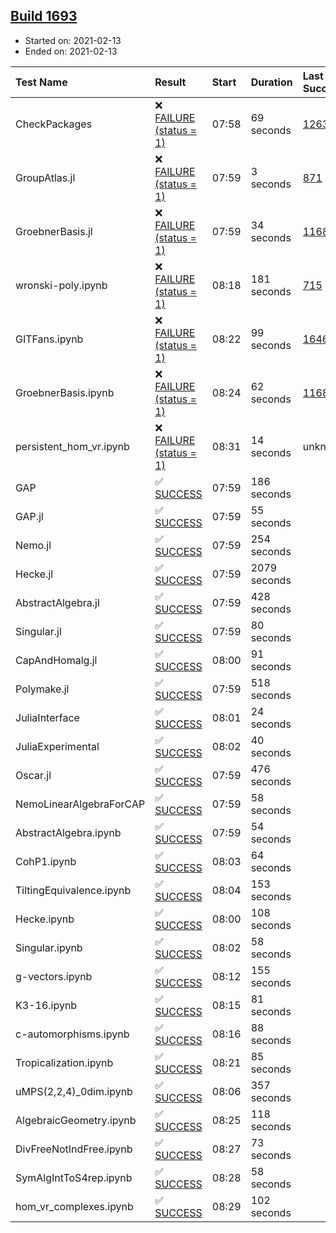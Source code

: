 ## [Build 1693](https://oscarci.mathematik.uni-kl.de/job/oscar-stable/1693/)

* Started on: 2021-02-13
* Ended on: 2021-02-13

| Test Name    | Result | Start | Duration | Last Success | First Failure |
|:-------------|:-------|:------|:---------|:-------------|:--------------|
| CheckPackages | ❌ [FAILURE (status = 1)](https://oscarci.mathematik.uni-kl.de/job/oscar-stable/1693/artifact/logs/build-1693/CheckPackages.log) | 07:58 | 69 seconds | [1263](https://oscarci.mathematik.uni-kl.de/job/oscar-stable/1263/) | [1264](https://oscarci.mathematik.uni-kl.de/job/oscar-stable/1264/) |
| GroupAtlas.jl | ❌ [FAILURE (status = 1)](https://oscarci.mathematik.uni-kl.de/job/oscar-stable/1693/artifact/logs/build-1693/GroupAtlas.jl.log) | 07:59 | 3 seconds | [871](https://oscarci.mathematik.uni-kl.de/job/oscar-stable/871/) | [872](https://oscarci.mathematik.uni-kl.de/job/oscar-stable/872/) |
| GroebnerBasis.jl | ❌ [FAILURE (status = 1)](https://oscarci.mathematik.uni-kl.de/job/oscar-stable/1693/artifact/logs/build-1693/GroebnerBasis.jl.log) | 07:59 | 34 seconds | [1168](https://oscarci.mathematik.uni-kl.de/job/oscar-stable/1168/) | [1169](https://oscarci.mathematik.uni-kl.de/job/oscar-stable/1169/) |
| wronski-poly.ipynb | ❌ [FAILURE (status = 1)](https://oscarci.mathematik.uni-kl.de/job/oscar-stable/1693/artifact/logs/build-1693/wronski-poly.ipynb.log) | 08:18 | 181 seconds | [715](https://oscarci.mathematik.uni-kl.de/job/oscar-stable/715/) | [716](https://oscarci.mathematik.uni-kl.de/job/oscar-stable/716/) |
| GITFans.ipynb | ❌ [FAILURE (status = 1)](https://oscarci.mathematik.uni-kl.de/job/oscar-stable/1693/artifact/logs/build-1693/GITFans.ipynb.log) | 08:22 | 99 seconds | [1646](https://oscarci.mathematik.uni-kl.de/job/oscar-stable/1646/) | [1647](https://oscarci.mathematik.uni-kl.de/job/oscar-stable/1647/) |
| GroebnerBasis.ipynb | ❌ [FAILURE (status = 1)](https://oscarci.mathematik.uni-kl.de/job/oscar-stable/1693/artifact/logs/build-1693/GroebnerBasis.ipynb.log) | 08:24 | 62 seconds | [1168](https://oscarci.mathematik.uni-kl.de/job/oscar-stable/1168/) | [1169](https://oscarci.mathematik.uni-kl.de/job/oscar-stable/1169/) |
| persistent_hom_vr.ipynb | ❌ [FAILURE (status = 1)](https://oscarci.mathematik.uni-kl.de/job/oscar-stable/1693/artifact/logs/build-1693/persistent_hom_vr.ipynb.log) | 08:31 | 14 seconds | unknown | unknown |
| GAP | ✅ [SUCCESS](https://oscarci.mathematik.uni-kl.de/job/oscar-stable/1693/artifact/logs/build-1693/GAP.log) | 07:59 | 186 seconds |  |  |
| GAP.jl | ✅ [SUCCESS](https://oscarci.mathematik.uni-kl.de/job/oscar-stable/1693/artifact/logs/build-1693/GAP.jl.log) | 07:59 | 55 seconds |  |  |
| Nemo.jl | ✅ [SUCCESS](https://oscarci.mathematik.uni-kl.de/job/oscar-stable/1693/artifact/logs/build-1693/Nemo.jl.log) | 07:59 | 254 seconds |  |  |
| Hecke.jl | ✅ [SUCCESS](https://oscarci.mathematik.uni-kl.de/job/oscar-stable/1693/artifact/logs/build-1693/Hecke.jl.log) | 07:59 | 2079 seconds |  |  |
| AbstractAlgebra.jl | ✅ [SUCCESS](https://oscarci.mathematik.uni-kl.de/job/oscar-stable/1693/artifact/logs/build-1693/AbstractAlgebra.jl.log) | 07:59 | 428 seconds |  |  |
| Singular.jl | ✅ [SUCCESS](https://oscarci.mathematik.uni-kl.de/job/oscar-stable/1693/artifact/logs/build-1693/Singular.jl.log) | 07:59 | 80 seconds |  |  |
| CapAndHomalg.jl | ✅ [SUCCESS](https://oscarci.mathematik.uni-kl.de/job/oscar-stable/1693/artifact/logs/build-1693/CapAndHomalg.jl.log) | 08:00 | 91 seconds |  |  |
| Polymake.jl | ✅ [SUCCESS](https://oscarci.mathematik.uni-kl.de/job/oscar-stable/1693/artifact/logs/build-1693/Polymake.jl.log) | 07:59 | 518 seconds |  |  |
| JuliaInterface | ✅ [SUCCESS](https://oscarci.mathematik.uni-kl.de/job/oscar-stable/1693/artifact/logs/build-1693/JuliaInterface.log) | 08:01 | 24 seconds |  |  |
| JuliaExperimental | ✅ [SUCCESS](https://oscarci.mathematik.uni-kl.de/job/oscar-stable/1693/artifact/logs/build-1693/JuliaExperimental.log) | 08:02 | 40 seconds |  |  |
| Oscar.jl | ✅ [SUCCESS](https://oscarci.mathematik.uni-kl.de/job/oscar-stable/1693/artifact/logs/build-1693/Oscar.jl.log) | 07:59 | 476 seconds |  |  |
| NemoLinearAlgebraForCAP | ✅ [SUCCESS](https://oscarci.mathematik.uni-kl.de/job/oscar-stable/1693/artifact/logs/build-1693/NemoLinearAlgebraForCAP.log) | 07:59 | 58 seconds |  |  |
| AbstractAlgebra.ipynb | ✅ [SUCCESS](https://oscarci.mathematik.uni-kl.de/job/oscar-stable/1693/artifact/logs/build-1693/AbstractAlgebra.ipynb.log) | 07:59 | 54 seconds |  |  |
| CohP1.ipynb | ✅ [SUCCESS](https://oscarci.mathematik.uni-kl.de/job/oscar-stable/1693/artifact/logs/build-1693/CohP1.ipynb.log) | 08:03 | 64 seconds |  |  |
| TiltingEquivalence.ipynb | ✅ [SUCCESS](https://oscarci.mathematik.uni-kl.de/job/oscar-stable/1693/artifact/logs/build-1693/TiltingEquivalence.ipynb.log) | 08:04 | 153 seconds |  |  |
| Hecke.ipynb | ✅ [SUCCESS](https://oscarci.mathematik.uni-kl.de/job/oscar-stable/1693/artifact/logs/build-1693/Hecke.ipynb.log) | 08:00 | 108 seconds |  |  |
| Singular.ipynb | ✅ [SUCCESS](https://oscarci.mathematik.uni-kl.de/job/oscar-stable/1693/artifact/logs/build-1693/Singular.ipynb.log) | 08:02 | 58 seconds |  |  |
| g-vectors.ipynb | ✅ [SUCCESS](https://oscarci.mathematik.uni-kl.de/job/oscar-stable/1693/artifact/logs/build-1693/g-vectors.ipynb.log) | 08:12 | 155 seconds |  |  |
| K3-16.ipynb | ✅ [SUCCESS](https://oscarci.mathematik.uni-kl.de/job/oscar-stable/1693/artifact/logs/build-1693/K3-16.ipynb.log) | 08:15 | 81 seconds |  |  |
| c-automorphisms.ipynb | ✅ [SUCCESS](https://oscarci.mathematik.uni-kl.de/job/oscar-stable/1693/artifact/logs/build-1693/c-automorphisms.ipynb.log) | 08:16 | 88 seconds |  |  |
| Tropicalization.ipynb | ✅ [SUCCESS](https://oscarci.mathematik.uni-kl.de/job/oscar-stable/1693/artifact/logs/build-1693/Tropicalization.ipynb.log) | 08:21 | 85 seconds |  |  |
| uMPS(2,2,4)_0dim.ipynb | ✅ [SUCCESS](https://oscarci.mathematik.uni-kl.de/job/oscar-stable/1693/artifact/logs/build-1693/uMPS-2-2-4-_0dim.ipynb.log) | 08:06 | 357 seconds |  |  |
| AlgebraicGeometry.ipynb | ✅ [SUCCESS](https://oscarci.mathematik.uni-kl.de/job/oscar-stable/1693/artifact/logs/build-1693/AlgebraicGeometry.ipynb.log) | 08:25 | 118 seconds |  |  |
| DivFreeNotIndFree.ipynb | ✅ [SUCCESS](https://oscarci.mathematik.uni-kl.de/job/oscar-stable/1693/artifact/logs/build-1693/DivFreeNotIndFree.ipynb.log) | 08:27 | 73 seconds |  |  |
| SymAlgIntToS4rep.ipynb | ✅ [SUCCESS](https://oscarci.mathematik.uni-kl.de/job/oscar-stable/1693/artifact/logs/build-1693/SymAlgIntToS4rep.ipynb.log) | 08:28 | 58 seconds |  |  |
| hom_vr_complexes.ipynb | ✅ [SUCCESS](https://oscarci.mathematik.uni-kl.de/job/oscar-stable/1693/artifact/logs/build-1693/hom_vr_complexes.ipynb.log) | 08:29 | 102 seconds |  |  |
